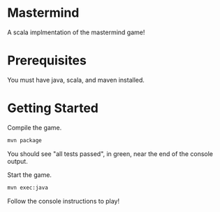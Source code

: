 # Mastermind
A scala implmentation of the mastermind game!

# Prerequisites
You must have java, scala, and maven installed.

# Getting Started
Compile the game.
```bash
mvn package
```
You should see "all tests passed", in green, near the end of the console output.

Start the game.
```bash
mvn exec:java
```
Follow the console instructions to play!
